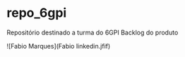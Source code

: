 # repo_6gpi
Repositório destinado a turma do 6GPI
Backlog do produto 

![Fabio Marques](Fabio linkedin.jfif)

